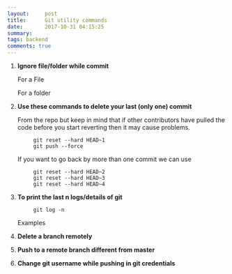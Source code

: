 ```yaml
---
layout:     post
title:      Git utility commands
date:       2017-10-31 04:15:25
summary:   
tags: backend
comments: true
---
```


1. **Ignore file/folder while commit**

   For a File
   <script src="https://gist.github.com/x0v/c0cb3e6b482526a9ee63db1d1e29a4ac.js"></script>
   For a folder 
   <script src="https://gist.github.com/x0v/9201d7045132147f4c44053523a72963.js"></script>
<!--break-->

2. **Use these commands to delete your last (only one) commit**

   From the repo but keep in mind that if other contributors have pulled the code before you start reverting then it may cause problems.
            
            git reset --hard HEAD~1
            git push --force

   If you want to go back by more than one commit we can use
   
            git reset --hard HEAD~2
            git reset --hard HEAD~3
            git reset --hard HEAD~4


3. **To print the last n logs/details of git**

            git log -n
        
    Examples
<script src="https://gist.github.com/x0v/f29d237d896967f0bc3ba5aeaf6f4959.js"></script>
            
4. **Delete a branch remotely** 
 
   <script src="https://gist.github.com/x0v/b6a54541763d9bfc14fda395184a542c.js"></script>
         
5. **Push to a remote branch different from master**
 
   <script src="https://gist.github.com/x0v/dc44d0efaa6146c545e473119fc711fe.js"></script>

 
6. **Change git username while pushing in git credentials**

   <script src="https://gist.github.com/x0v/91a40299225ea3e9638196909a3ce583.js"></script>

    
        
